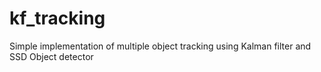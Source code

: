# kf_tracking
Simple implementation of multiple object tracking using Kalman filter and SSD Object detector
